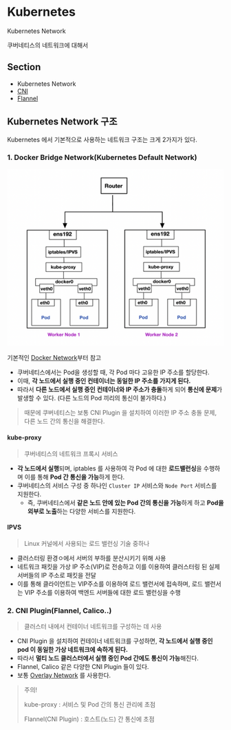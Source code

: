 # Kubernetes

Kubernetes Network

쿠버네티스의 네트워크에 대해서

## Section
- Kubernetes Network
- [CNI](https://github.com/royroyee/gonet/tree/main/kubernetes/cni)
- [Flannel](https://github.com/royroyee/gonet/blob/main/kubernetes/flannel/README.md)


## Kubernetes Network 구조
Kubernetes 에서 기본적으로 사용하는 네트워크 구조는 크게 2가지가 있다.

### 1. Docker Bridge Network(Kubernetes Default Network)

![Default Network.png](img%2FDefault%20Network.png)

기본적인 [Docker Network](https://github.com/royroyee/gonet/tree/main/docker)부터 참고

- 쿠버네티스에서는 Pod을 생성할 때, 각 Pod 마다 고유한 IP 주소를 할당한다.
- 이때, **각 노드에서 실행 중인 컨테이너는 동일한 IP 주소를 가지게 된다.**
- 따라서 **다른 노드에서 실행 중인 컨테이너와 IP 주소가 충돌**하게 되어 **통신에 문제**가 발생할 수 있다. (다른 노드의 Pod 끼리의 통신이 불가하다.)
> 때문에 쿠버네티스는 보통 CNI Plugin 을 설치하여 이러한 IP 주소 충돌 문제, 다른 노드 간의 통신을 해결한다.

#### kube-proxy
> 쿠버네티스의 네트워크 프록시 서비스
- **각 노드에서 실행**되며, iptables 를 사용하여 각 Pod 에 대한 **로드밸런싱**을 수행하며 이를 통해 **Pod 간 통신을 가능**하게 한다.
- 쿠버네티스의 서비스 구성 중 하나인 `Cluster IP` 서비스와 `Node Port` 서비스를 지원한다. 
  - 즉, 쿠버네티스에서 **같은 노드 안에 있는 Pod 간의 통신을 가능**하게 하고 **Pod을 외부로 노출**하는 다양한 서비스를 지원한다.

#### IPVS
> Linux 커널에서 사용되는 로드 밸런싱 기술 중하나
- 클러스터링 환경ㅇ에서 서버의 부하를 분산시키기 위해 사용
- 네트워크 패킷을 가상 IP 주소(VIP)로 전송하고 이를 이용하여 클러스터링 된 실제 서버들의 IP 주소로 패킷을 전달
- 이를 통해 클라이언트는 VIP주소를 이용하여 로드 밸런서에 접속하며, 로드 밸런서는 VIP 주소를 이용하여 백엔드 서버들에 대한 로드 밸런싱을 수행

### 2. CNI Plugin(Flannel, Calico..)
> 클러스터 내에서 컨테이너 네트워크를 구성하는 데 사용
- CNI Plugin 을 설치하여 컨테이너 네트워크를 구성하면, **각 노드에서 실행 중인 pod 이 동일한 가상 네트워크에 속하게 된다.**
- 따라서 **멀티 노드 클러스터에서 실행 중인 Pod 간에도 통신이 가능**해진다.
- Flannel, Calico 같은 다양한 CNI Plugin 들이 있다.
- 보통 [Overlay Network](https://github.com/royroyee/gonet/blob/main/03-layer/03-network-layer/Overlay.md) 를 사용한다.

> 주의! 
> 
> kube-proxy : 서비스 및 Pod 간의 통신 관리에 초점
>
>  Flannel(CNI Plugin) : 호스트(노드) 간 통신에 초점